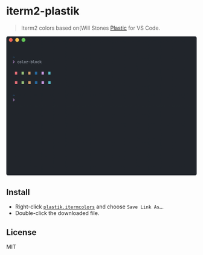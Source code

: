 # iterm2-plastik
>Iterm2 colors based on(Will Stones [Plastic](http://wstone.io/plastic/) for VS Code.

![](screenshot.png)

## Install
- Right-click [`plastik.itermcolors`](https://github.com/kaffeeh/iterm2-plastik/raw/master/plastik.itermcolors) and choose `Save Link As…`.
- Double-click the downloaded file.

## License

MIT